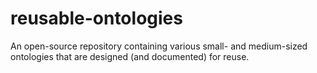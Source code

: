 reusable-ontologies
===================

An open-source repository containing various small- and medium-sized ontologies that are designed (and documented) for reuse. 
